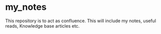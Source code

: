 # my_notes
This repository is to act as confluence. This will include my notes, useful reads, Knowledge base articles etc.
